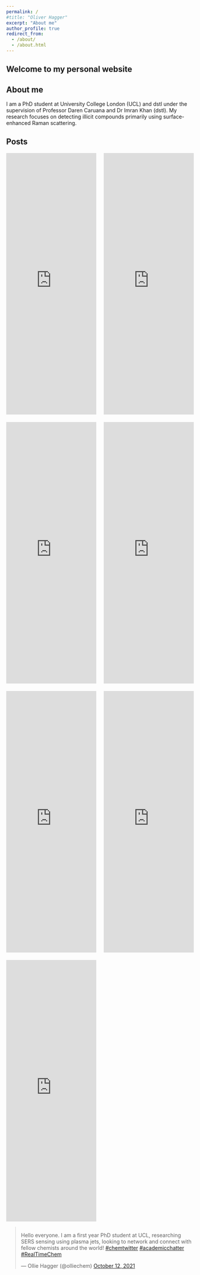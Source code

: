 ```yaml
---
permalink: /
#title: "Oliver Hagger"
excerpt: "About me"
author_profile: true
redirect_from: 
  - /about/
  - /about.html
---
```


<!-- Google tag (gtag.js) -->
<!-- <script async src="https://www.googletagmanager.com/gtag/js?id=G-WR1GZF8FM6"></script>
<script>
  window.dataLayer = window.dataLayer || [];
  function gtag(){dataLayer.push(arguments);}
  gtag('js', new Date());

  gtag('config', 'G-WR1GZF8FM6');
</script>



Welcome to my personal website
------

About me
------
I am a PhD student at University College London (UCL) and dstl under the supervision of Professor Daren Caruana and Dr Imran Khan (dstl). My research focuses on detecting illicit compounds primarily using surface-enhanced Raman scattering. 

Posts
------

<div style="display: flex; justify-content: center; align-items: center; height: 160vh;">
  <iframe style="margin: 0 auto; display: block;" src="https://www.linkedin.com/embed/feed/update/urn:li:activity:7214568629982347264" height="1300" width="500" frameborder="0" allowfullscreen="" title="Embedded post"></iframe>
</div>

<div style="display: flex; justify-content: center; align-items: center; height: 85vh;">
  <iframe style="margin: 0 auto; display: block;" src="https://www.linkedin.com/embed/feed/update/urn:li:activity:7206592314490662912" height="750" width="500" frameborder="0" allowfullscreen="" title="Embedded post"></iframe>
</div>

<div style="display: flex; justify-content: center; align-items: center; height: 85vh;">
  <iframe style="margin: 0 auto; display: block;" src="https://www.linkedin.com/embed/feed/update/urn:li:activity:7178687917219840001" height="700" width="500" frameborder="0" allowfullscreen="" title="Embedded post"></iframe>
</div>


<div style="display: flex; justify-content: center; align-items: center; height: 85vh;">
  <iframe style="margin: 0 auto; display: block;" src="https://www.linkedin.com/embed/feed/update/urn:li:share:7084460895115833346" height="700" width="500" frameborder="0" allowfullscreen="" title="Embedded post"></iframe>
</div>


<div style="display: flex; justify-content: center; align-items: center; height: 95vh;">
  <iframe style="margin: 0 auto; display: block;" src="https://www.linkedin.com/embed/feed/update/urn:li:share:7069588614602510336" height="800" width="500" frameborder="0" allowfullscreen="" title="Embedded post"></iframe>
</div>

<div style="display: flex; justify-content: center; align-items: center; height: 95vh;">
  <iframe style="margin: 0 auto; display: block;" src="https://www.linkedin.com/embed/feed/update/urn:li:share:7059209412615229440" height="800" width="500" frameborder="0" allowfullscreen="" title="Embedded post"></iframe>
</div>

<div style="display: flex; justify-content: center; align-items: center; height: 100vh;">
  <iframe style="margin: 0 auto; display: block;" src="https://www.linkedin.com/embed/feed/update/urn:li:activity:7011689248927932416" height="850" width="500" frameborder="0" allowfullscreen="" title="Embedded post"></iframe>
</div>







<div style="display: flex; justify-content: center; align-items: center;">
  <blockquote class="twitter-tweet"><p lang="en" dir="ltr">Hello everyone. I am a first year PhD student at UCL, researching SERS sensing using plasma jets, looking to network and connect with fellow chemists around the world! <a href="https://twitter.com/hashtag/chemtwitter?src=hash&amp;ref_src=twsrc%5Etfw">#chemtwitter</a> <a href="https://twitter.com/hashtag/academicchatter?src=hash&amp;ref_src=twsrc%5Etfw">#academicchatter</a> <a href="https://twitter.com/hashtag/RealTimeChem?src=hash&amp;ref_src=twsrc%5Etfw">#RealTimeChem</a></p>&mdash; Ollie Hagger (@olliechem) <a href="https://twitter.com/olliechem/status/1447940362962718723?ref_src=twsrc%5Etfw">October 12, 2021</a></blockquote>
</div>
<script async src="https://platform.twitter.com/widgets.js" charset="utf-8"></script>
-->


<!-- Google tag (gtag.js) -->
<script async src="https://www.googletagmanager.com/gtag/js?id=G-WR1GZF8FM6"></script>
<script>
  window.dataLayer = window.dataLayer || [];
  function gtag(){dataLayer.push(arguments);}
  gtag('js', new Date());

  gtag('config', 'G-WR1GZF8FM6');
</script>

Welcome to my personal website
------

About me
------
I am a PhD student at University College London (UCL) and dstl under the supervision of Professor Daren Caruana and Dr Imran Khan (dstl). My research focuses on detecting illicit compounds primarily using surface-enhanced Raman scattering. 

Posts
------

<div class="grid-container">
  <div class="grid-item">
    <iframe src="https://www.linkedin.com/embed/feed/update/urn:li:activity:7214568629982347264" height="700" width="100%" frameborder="0" allowfullscreen="" title="Embedded post"></iframe>
  </div>
  <div class="grid-item">
    <iframe src="https://www.linkedin.com/embed/feed/update/urn:li:activity:7206592314490662912" height="700" width="100%" frameborder="0" allowfullscreen="" title="Embedded post"></iframe>
  </div>
  <div class="grid-item">
    <iframe src="https://www.linkedin.com/embed/feed/update/urn:li:activity:7178687917219840001" height="700" width="100%" frameborder="0" allowfullscreen="" title="Embedded post"></iframe>
  </div>
  <div class="grid-item">
    <iframe src="https://www.linkedin.com/embed/feed/update/urn:li:share:7084460895115833346" height="700" width="100%" frameborder="0" allowfullscreen="" title="Embedded post"></iframe>
  </div>
  <div class="grid-item">
    <iframe src="https://www.linkedin.com/embed/feed/update/urn:li:share:7069588614602510336" height="700" width="100%" frameborder="0" allowfullscreen="" title="Embedded post"></iframe>
  </div>
  <div class="grid-item">
    <iframe src="https://www.linkedin.com/embed/feed/update/urn:li:share:7059209412615229440" height="700" width="100%" frameborder="0" allowfullscreen="" title="Embedded post"></iframe>
  </div>
  <div class="grid-item">
    <iframe src="https://www.linkedin.com/embed/feed/update/urn:li:activity:7011689248927932416" height="700" width="100%" frameborder="0" allowfullscreen="" title="Embedded post"></iframe>
  </div>
</div>

<div style="display: flex; justify-content: center; align-items: center;">
  <blockquote class="twitter-tweet"><p lang="en" dir="ltr">Hello everyone. I am a first year PhD student at UCL, researching SERS sensing using plasma jets, looking to network and connect with fellow chemists around the world! <a href="https://twitter.com/hashtag/chemtwitter?src=hash&amp;ref_src=twsrc%5Etfw">#chemtwitter</a> <a href="https://twitter.com/hashtag/academicchatter?src=hash&amp;ref_src=twsrc%5Etfw">#academicchatter</a> <a href="https://twitter.com/hashtag/RealTimeChem?src=hash&amp;ref_src=twsrc%5Etfw">#RealTimeChem</a></p>&mdash; Ollie Hagger (@olliechem) <a href="https://twitter.com/olliechem/status/1447940362962718723?ref_src=twsrc%5Etfw">October 12, 2021</a></blockquote>
</div>
<script async src="https://platform.twitter.com/widgets.js" charset="utf-8"></script>

<style>

.grid-container {
  display: grid;
  grid-template-columns: repeat(2, 1fr);
  gap: 20px;
  justify-items: center;
  align-items: start;
}

.grid-item {
  width: 100%;
  max-width: 750px; /* Adjusted for 1.5x wider */
}

iframe {
  width: 100%;
}

</style>